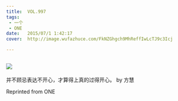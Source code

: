 ```yaml
---
title:	VOL.997
tags:
 - 一个
 - ONE
date:	2015/07/1 1:42:17
cover:	http://image.wufazhuce.com/FkNZGhgch9MhReffIwLcTJ9c3Icj

---
```

![](http://image.wufazhuce.com/FkNZGhgch9MhReffIwLcTJ9c3Icj)
---

并不顾忌表达不开心，才算得上真的过得开心。 by 方慧
 
Reprinted from ONE
